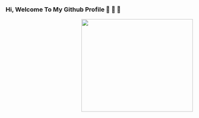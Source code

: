 ### Hi, Welcome To My Github Profile 👋 👋 👋
<img src="https://media.giphy.com/media/14u2ZI1XhkoZCU/giphy.gif" align="right" width="300" height="250">


















